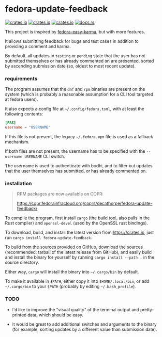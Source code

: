 # fedora-update-feedback

[![crates.io](https://img.shields.io/crates/v/fedora-update-feedback.svg)](https://crates.io/crates/fedora-update-feedback/)
[![crates.io](https://img.shields.io/crates/d/fedora-update-feedback.svg)](https://crates.io/crates/fedora-update-feedback/)
[![crates.io](https://img.shields.io/crates/l/fedora-update-feedback.svg)](https://crates.io/crates/fedora-update-feedback/)
[![docs.rs](https://docs.rs/fedora-update-feedback/badge.svg)](https://docs.rs/fedora-update-feedback/)

This project is inspired by [fedora-easy-karma][f-e-k], but with more features.

[f-e-k]: https://pagure.io/fedora-easy-karma

It allows submitting feedback for bugs and test cases in addition to providing a
comment and karma.

[bodhi-issue]: https://github.com/fedora-infra/bodhi/issues/3888

By default, all updates in `testing` or `pending` state that the user has not
submitted themselves or has already commented on are presented, sorted by
ascending submission date (so, oldest to most recent update).

### requirements

The program assumes that the `dnf` and `rpm` binaries are present on the system
(which is probably a reasonable assumption for a CLI tool targeted at fedora
users).

It also expects a config file at `~/.config/fedora.toml`, with at least the
following contents:

```toml
[FAS]
username = "USERNAME"
```

If this file is not present, the legacy `~/.fedora.upn` file is used as a
fallback mechanism.

If both files are not present, the username has to be specified with the
`--username USERNAME` CLI switch.

The username is used to authenticate with bodhi, and to filter out updates that
the user themselves has submitted, or has already commented on.


### installation

> RPM packages are now available on COPR:
> 
> <https://copr.fedorainfracloud.org/coprs/decathorpe/fedora-update-feedback/>

To compile the program, first install `cargo` (the build tool, also pulls in
the Rust compiler) and `openssl-devel` (used by the OpenSSL rust bindings).

To download, build, and install the latest version from <https://crates.io>,
just run `cargo install fedora-update-feedback`.

To build from the sources provided on GitHub, download the sources
(recommended: tarball of the latest release from GitHub), and easily build
and install the binary for yourself by running `cargo install --path .` in
the source directory.

Either way, `cargo` will install the binary into `~/.cargo/bin` by default.

To make it available in `$PATH`, either copy it into `$HOME/.local/bin`, or add
`~/.cargo/bin` to your `$PATH` (probably by editing `~/.bash_profile`).


### TODO

- I'd like to improve the "visual quality" of the terminal output and
  pretty-printed data, which should be easy.

- It would be great to add additional switches and arguments to the binary (for
  example, sorting updates by a different value than submission date).

